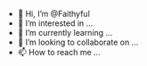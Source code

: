 - 👋 Hi, I’m @Faithyful
- 👀 I’m interested in ...
- 🌱 I’m currently learning ...
- 💞️ I’m looking to collaborate on ...
- 📫 How to reach me ...

<!---
Faithyful/Faithyful is a ✨ special ✨ repository because its `README.md` (this file) appears on your GitHub profile.
You can click the Preview link to take a look at your changes.
--->
